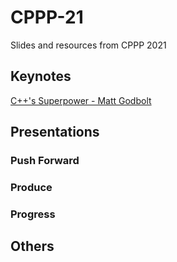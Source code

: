 # CPPP-21

Slides and resources from CPPP 2021

## Keynotes

[C++'s Superpower - Matt Godbolt](cxxs_superpower-matt_godbolt)

## Presentations

### Push Forward

### Produce

### Progress

## Others
